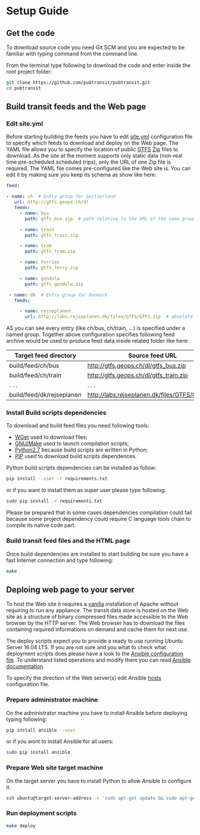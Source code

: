 # Setup Guide

## Get the code

To download source code you need Git SCM and you are expected to be familiar
with typing command from the command line.

From the terminal type following to download the code and enter inside the root
project folder:

```bash
git clone https://github.com/pubtransit/pubtransit.git
cd pubtransit
```

## Build transit feeds and the Web page

### Edit site.yml

Before starting building the feeds you have to edit [site.yml](../site.yml)
configuration file to specify which feeds to download and deploy on the Web page.
The YAML file allows you to specify the location of public
[GTFS](https://developers.google.com/transit/gtfs/)
[Zip](https://en.wikipedia.org/wiki/Zip_(file_format)) files to download.
As the site at the moment supports only static data (non-real time
pre-scheduled scheduled trips), only the URL of one Zip file is required.
The YAML file comes pre-configured like the Web site is. You can edit it by
making sure you keep its schema as show like here:

```yaml
feed:

- name: ch  # Entry group for Switzerland
   url: http://gtfs.geops.ch/dl
   feeds:
     - name: bus
       path: gtfs_bus.zip  # path relative to the URL of the same group

     - name: train
       path: gtfs_train.zip

     - name: tram
       path: gtfs_tram.zip

     - name: ferries
       path: gtfs_ferry.zip

     - name: gondola
       path: gtfs_gondola.zip  

 - name: dk  # Entry group for Denmark
   feeds:

     - name: rejseplanen
       url: http://labs.rejseplanen.dk/files/GTFS/GTFS.zip  # absolute path
```

AS you can see every entry (like ch/bus, ch/train, ...) is specified under a
named group. Together above configuration specifies following feed archive
would be used to produce feed data inside related folder like here:

| Target feed directory     | Source feed URL |
| ---------------           | ------------- |
| build/feed/ch/bus         | http://gtfs.geops.ch/dl/gtfs_bus.zip |
| build/feed/ch/train       | http://gtfs.geops.ch/dl/gtfs_train.zip |
|   . . .                   |   . . . |
| build/feed/dk/rejseplanen | http://labs.rejseplanen.dk/files/GTFS/GTFS.zip |

### Install Build scripts dependencies

To download and build feed files you need following tools:
 - [WGet](https://www.gnu.org/software/wget/) used to download files;
 - [GNU/Make](https://www.gnu.org/software/make/) used to launch compilation
   scripts;
 - [Python2.7](https://www.python.org/download/releases/2.7/) because build
   scripts are written in Python;
 - [PIP](https://pip.pypa.io/en/stable/installing/) used to download build
   scripts dependences.

Python build scripts dependencies can be installed as follow:
```bash
pip install --user -r requirements.txt
```
or if you want to install them as super user please type following:
```bash
sudo pip install -r requirements.txt
```
Please be prepared that in some cases dependencies compilation could
fail because some project dependency could require C language tools chain to
compile its native code part.

### Build transit feed files and the HTML page

Once build dependencies are installed to start building be sure you have a fast
Internet connection and type following:
```bash
make
```

## Deploing web page to your server 

To host the Web site it requires a
[vanilla](https://en.wikipedia.org/wiki/Vanilla_software) installation of Apache
without requiring to run any appliance. The transit data store is hosted on the
Web site as a structure of binary compressed files made accessible to the Web
browser by the HTTP server. The Web browser has to download the files
containing required informations on demand and cache them for next use.

The deploy scripts expect you to provide a ready to use running Ubuntu Server
16.04 LTS. If you are not sure and you what to check what deployment scripts
does please have a look to the [Ansible configuration file](deploy.yml).
To understand listed operations and modify them you can read
[Ansible documentation](http://docs.ansible.com/).

To specify the direction of the Web server(s) edit Ansible
[hosts](deploy/hosts) configuration file.

### Prepare administrator machine

On the administrator machine you have to install Ansible before deploying
typing following:
```bash
pip install ansible --user
```
or if you wont to install Ansible for all users:
```bash
sudo pip install ansible
```

### Prepare Web site target machine

On the target server you have to install Python to allow Ansible to configure
it.
```bash
ssh ubuntu@target-server-address -c 'sudo apt-get update && sudo apt-get install -y python-minimal'
```

### Run deployment scripts
```bash
make deploy
```
